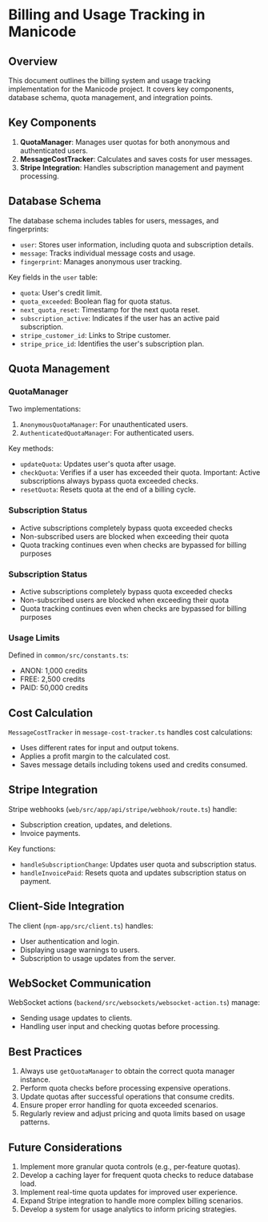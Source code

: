 # Billing and Usage Tracking in Manicode

## Overview

This document outlines the billing system and usage tracking implementation for the Manicode project. It covers key components, database schema, quota management, and integration points.

## Key Components

1. **QuotaManager**: Manages user quotas for both anonymous and authenticated users.
2. **MessageCostTracker**: Calculates and saves costs for user messages.
3. **Stripe Integration**: Handles subscription management and payment processing.

## Database Schema

The database schema includes tables for users, messages, and fingerprints:

- `user`: Stores user information, including quota and subscription details.
- `message`: Tracks individual message costs and usage.
- `fingerprint`: Manages anonymous user tracking.

Key fields in the `user` table:

- `quota`: User's credit limit.
- `quota_exceeded`: Boolean flag for quota status.
- `next_quota_reset`: Timestamp for the next quota reset.
- `subscription_active`: Indicates if the user has an active paid subscription.
- `stripe_customer_id`: Links to Stripe customer.
- `stripe_price_id`: Identifies the user's subscription plan.

## Quota Management

### QuotaManager

Two implementations:

1. `AnonymousQuotaManager`: For unauthenticated users.
2. `AuthenticatedQuotaManager`: For authenticated users.

Key methods:

- `updateQuota`: Updates user's quota after usage.
- `checkQuota`: Verifies if a user has exceeded their quota. Important: Active subscriptions always bypass quota exceeded checks.
- `resetQuota`: Resets quota at the end of a billing cycle.

### Subscription Status

- Active subscriptions completely bypass quota exceeded checks
- Non-subscribed users are blocked when exceeding their quota
- Quota tracking continues even when checks are bypassed for billing purposes

### Subscription Status

- Active subscriptions completely bypass quota exceeded checks
- Non-subscribed users are blocked when exceeding their quota
- Quota tracking continues even when checks are bypassed for billing purposes

### Usage Limits

Defined in `common/src/constants.ts`:

- ANON: 1,000 credits
- FREE: 2,500 credits
- PAID: 50,000 credits

## Cost Calculation

`MessageCostTracker` in `message-cost-tracker.ts` handles cost calculations:

- Uses different rates for input and output tokens.
- Applies a profit margin to the calculated cost.
- Saves message details including tokens used and credits consumed.

## Stripe Integration

Stripe webhooks (`web/src/app/api/stripe/webhook/route.ts`) handle:

- Subscription creation, updates, and deletions.
- Invoice payments.

Key functions:

- `handleSubscriptionChange`: Updates user quota and subscription status.
- `handleInvoicePaid`: Resets quota and updates subscription status on payment.

## Client-Side Integration

The client (`npm-app/src/client.ts`) handles:

- User authentication and login.
- Displaying usage warnings to users.
- Subscription to usage updates from the server.

## WebSocket Communication

WebSocket actions (`backend/src/websockets/websocket-action.ts`) manage:

- Sending usage updates to clients.
- Handling user input and checking quotas before processing.

## Best Practices

1. Always use `getQuotaManager` to obtain the correct quota manager instance.
2. Perform quota checks before processing expensive operations.
3. Update quotas after successful operations that consume credits.
4. Ensure proper error handling for quota exceeded scenarios.
5. Regularly review and adjust pricing and quota limits based on usage patterns.

## Future Considerations

1. Implement more granular quota controls (e.g., per-feature quotas).
2. Develop a caching layer for frequent quota checks to reduce database load.
3. Implement real-time quota updates for improved user experience.
4. Expand Stripe integration to handle more complex billing scenarios.
5. Develop a system for usage analytics to inform pricing strategies.
